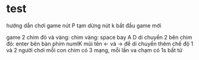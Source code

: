 # test
hướng dẫn chơi game
nút P tạm dừng
nút k bắt đầu game mới

game 2 chim đỏ và vàng:
chim vàng:
	space bay
	A D di chuyển 2 bên
chim đỏ:
	enter bên bàn phím numlK
	mũi tên <- và -> để di chuyển
thêm chế độ 1 và 2 người chơi
mỗi con chim có 3 mạng, mỗi lần va chạm có 1s bất tử